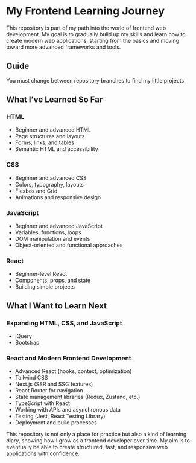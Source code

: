 # My Frontend Learning Journey

This repository is part of my path into the world of frontend web development. My goal is to gradually build up my skills and learn how to create modern web applications, starting from the basics and moving toward more advanced frameworks and tools.

## Guide

You must change between repository branches to find my little projects.

## What I’ve Learned So Far

### HTML

- Beginner and advanced HTML
- Page structures and layouts
- Forms, links, and tables
- Semantic HTML and accessibility

### CSS

- Beginner and advanced CSS
- Colors, typography, layouts
- Flexbox and Grid
- Animations and responsive design

### JavaScript

- Beginner and advanced JavaScript
- Variables, functions, loops
- DOM manipulation and events
- Object-oriented and functional approaches

### React

- Beginner-level React
- Components, props, and state
- Building simple projects

## What I Want to Learn Next

### Expanding HTML, CSS, and JavaScript

- jQuery
- Bootstrap

### React and Modern Frontend Development

- Advanced React (hooks, context, optimization)
- Tailwind CSS
- Next.js (SSR and SSG features)
- React Router for navigation
- State management libraries (Redux, Zustand, etc.)
- TypeScript with React
- Working with APIs and asynchronous data
- Testing (Jest, React Testing Library)
- Deployment and build processes

This repository is not only a place for practice but also a kind of learning diary, showing how I grow as a frontend developer over time. My aim is to eventually be able to create structured, fast, and responsive web applications with confidence.
